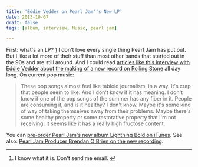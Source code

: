```yaml
---
title: 'Eddie Vedder on Pearl Jam''s New LP'
date: 2013-10-07
draft: false
tags: [album, interview, Music, pearl jam]

---
```


First: what's an LP? [1](#fn-21691:1) I don't love every single thing Pearl Jam has put out. But I like a lot more of their stuff than most other bands that started out in the 90s and are still around. And I could read [articles like this interview with Eddie Vedder about the making of a new record on Rolling Stone](http://www.rollingstone.com/music/news/q-a-eddie-vedder-on-pearl-jams-new-lp-and-hate-watching-the-vmas-20130927) all day long. On current pop music:

> These pop songs almost feel like tabloid journalism, in a way. It's crap that people seem to like. And I don't know if it has meaning. I don't know if one of the pop songs of the summer has any fiber in it. People are consuming it, and is it healthy? I don't know. Maybe it's some kind of way of taking themselves away from their problems. Maybe there's some healthy property or some restorative property that I'm not receiving. It seems like it has a really high fructose content.

You can [pre-order Pearl Jam's new album Lightning Bold on iTunes](https://itunes.apple.com/ca/album/lightning-bolt/id665391109?uo=4&at=10l4Ki). See also: [Pearl Jam Producer Brendan O'Brien on the new recording](http://www.rollingstone.com/music/news/q-a-pearl-jam-producer-brendan-obrien-on-the-making-of-lightning-bolt-20130731).[](https://itunes.apple.com/ca/album/lightning-bolt/id665391109?uo=4&at=10l4Ki)

* * *

1.  I know what it is. Don't send me email. [↩](#fnref-21691:1)
